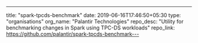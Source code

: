---
title: "spark-tpcds-benchmark"
date: 2019-06-16T17:46:50+05:30
type: "organisations"
org_name: "Palantir Technologies"
repo_desc: "Utility for benchmarking changes in Spark using TPC-DS workloads"
repo_link: https://github.com/palantir/spark-tpcds-benchmark---